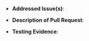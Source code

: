 <!-- NOTE: Anything within these brackets will be hidden on the preview of the Pull Request. -->

* **Addressed Issue(s)**: 

<!--
Please specify the [GitHub issue(s)](https://github.com/codewithla/rathena-game/issues) this pull request amends. 
Yes. There should be an issue for any fixes
-->

* **Description of Pull Request**: 

<!-- Describe how this pull request will resolve the issue(s) listed above. -->

* **Testing Evidence**: 

<!-- You tested everything and are proud of your code. Let's show it off! -->
